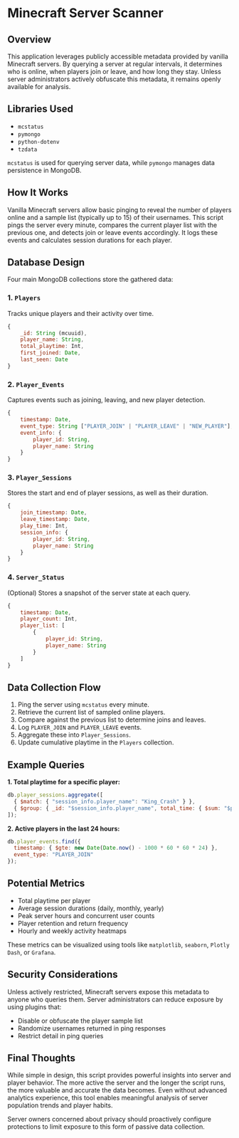 # Minecraft Server Scanner

## Overview

This application leverages publicly accessible metadata provided by vanilla Minecraft servers. By querying a server at regular intervals, it determines who is online, when players join or leave, and how long they stay. Unless server administrators actively obfuscate this metadata, it remains openly available for analysis.

## Libraries Used

- `mcstatus`
- `pymongo`
- `python-dotenv`
- `tzdata`

`mcstatus` is used for querying server data, while `pymongo` manages data persistence in MongoDB.

## How It Works

Vanilla Minecraft servers allow basic pinging to reveal the number of players online and a sample list (typically up to 15) of their usernames. This script pings the server every minute, compares the current player list with the previous one, and detects join or leave events accordingly. It logs these events and calculates session durations for each player.

## Database Design

Four main MongoDB collections store the gathered data:

### 1. `Players`

Tracks unique players and their activity over time.

```javascript
{
    _id: String (mcuuid),
    player_name: String,
    total_playtime: Int,
    first_joined: Date,
    last_seen: Date
}
```

### 2. `Player_Events`

Captures events such as joining, leaving, and new player detection.

```javascript
{
    timestamp: Date,
    event_type: String ["PLAYER_JOIN" | "PLAYER_LEAVE" | "NEW_PLAYER"],
    event_info: {
        player_id: String,
        player_name: String
    }
}
```

### 3. `Player_Sessions`

Stores the start and end of player sessions, as well as their duration.

```javascript
{
    join_timestamp: Date,
    leave_timestamp: Date,
    play_time: Int,
    session_info: {
        player_id: String,
        player_name: String
    }
}
```

### 4. `Server_Status`

(Optional) Stores a snapshot of the server state at each query.

```javascript
{
    timestamp: Date,
    player_count: Int,
    player_list: [
        {
            player_id: String,
            player_name: String
        }
    ]
}
```

## Data Collection Flow

1. Ping the server using `mcstatus` every minute.
2. Retrieve the current list of sampled online players.
3. Compare against the previous list to determine joins and leaves.
4. Log `PLAYER_JOIN` and `PLAYER_LEAVE` events.
5. Aggregate these into `Player_Sessions`.
6. Update cumulative playtime in the `Players` collection.

## Example Queries

**1. Total playtime for a specific player:**

```javascript
db.player_sessions.aggregate([
  { $match: { "session_info.player_name": "King_Crash" } },
  { $group: { _id: "$session_info.player_name", total_time: { $sum: "$play_time" } } }
]);
```

**2. Active players in the last 24 hours:**

```javascript
db.player_events.find({
  timestamp: { $gte: new Date(Date.now() - 1000 * 60 * 60 * 24) },
  event_type: "PLAYER_JOIN"
});
```

## Potential Metrics

- Total playtime per player
- Average session durations (daily, monthly, yearly)
- Peak server hours and concurrent user counts
- Player retention and return frequency
- Hourly and weekly activity heatmaps

These metrics can be visualized using tools like `matplotlib`, `seaborn`, `Plotly Dash`, or `Grafana`.

## Security Considerations

Unless actively restricted, Minecraft servers expose this metadata to anyone who queries them. Server administrators can reduce exposure by using plugins that:

- Disable or obfuscate the player sample list
- Randomize usernames returned in ping responses
- Restrict detail in ping queries

## Final Thoughts

While simple in design, this script provides powerful insights into server and player behavior. The more active the server and the longer the script runs, the more valuable and accurate the data becomes. Even without advanced analytics experience, this tool enables meaningful analysis of server population trends and player habits.

Server owners concerned about privacy should proactively configure protections to limit exposure to this form of passive data collection.

